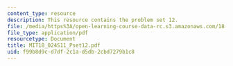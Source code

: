 ```yaml
---
content_type: resource
description: This resource contains the problem set 12.
file: /media/https%3A/open-learning-course-data-rc.s3.amazonaws.com/18-024-multivariable-calculus-with-theory-spring-2011/f99b8d9cd7df2c1ad5db2cbd7279b1c8_MIT18_024S11_Pset12.pdf
file_type: application/pdf
resourcetype: Document
title: MIT18_024S11_Pset12.pdf
uid: f99b8d9c-d7df-2c1a-d5db-2cbd7279b1c8
---
```


